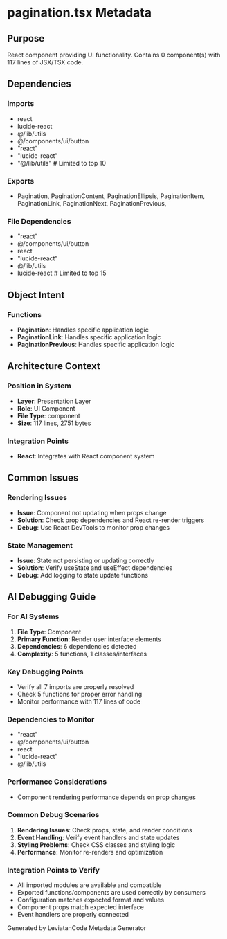 # pagination.tsx Metadata

## Purpose
React component providing UI functionality. Contains 0 component(s) with 117 lines of JSX/TSX code.

## Dependencies

### Imports
- react
- lucide-react
- @/lib/utils
- @/components/ui/button
- "react"
- "lucide-react"
- "@/lib/utils"  # Limited to top 10

### Exports
- Pagination,
  PaginationContent,
  PaginationEllipsis,
  PaginationItem,
  PaginationLink,
  PaginationNext,
  PaginationPrevious,


### File Dependencies
- "react"
- @/components/ui/button
- react
- "lucide-react"
- @/lib/utils
- lucide-react  # Limited to top 15

## Object Intent

### Functions
- **Pagination**: Handles specific application logic
- **PaginationLink**: Handles specific application logic
- **PaginationPrevious**: Handles specific application logic


## Architecture Context

### Position in System
- **Layer**: Presentation Layer
- **Role**: UI Component
- **File Type**: component
- **Size**: 117 lines, 2751 bytes

### Integration Points
- **React**: Integrates with React component system

## Common Issues

### Rendering Issues
- **Issue**: Component not updating when props change
- **Solution**: Check prop dependencies and React re-render triggers
- **Debug**: Use React DevTools to monitor prop changes

### State Management
- **Issue**: State not persisting or updating correctly
- **Solution**: Verify useState and useEffect dependencies
- **Debug**: Add logging to state update functions

## AI Debugging Guide

### For AI Systems
1. **File Type**: Component
2. **Primary Function**: Render user interface elements
3. **Dependencies**: 6 dependencies detected
4. **Complexity**: 5 functions, 1 classes/interfaces

### Key Debugging Points
- Verify all 7 imports are properly resolved
- Check 5 functions for proper error handling
- Monitor performance with 117 lines of code

### Dependencies to Monitor
- "react"
- @/components/ui/button
- react
- "lucide-react"
- @/lib/utils

### Performance Considerations
- Component rendering performance depends on prop changes

### Common Debug Scenarios
1. **Rendering Issues**: Check props, state, and render conditions
2. **Event Handling**: Verify event handlers and state updates
3. **Styling Problems**: Check CSS classes and styling logic
4. **Performance**: Monitor re-renders and optimization

### Integration Points to Verify
- All imported modules are available and compatible
- Exported functions/components are used correctly by consumers
- Configuration matches expected format and values
- Component props match expected interface
- Event handlers are properly connected

Generated by LeviatanCode Metadata Generator
